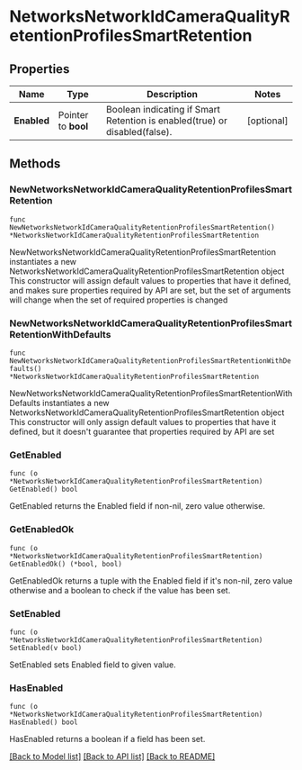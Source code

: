 # NetworksNetworkIdCameraQualityRetentionProfilesSmartRetention

## Properties

Name | Type | Description | Notes
------------ | ------------- | ------------- | -------------
**Enabled** | Pointer to **bool** | Boolean indicating if Smart Retention is enabled(true) or disabled(false). | [optional] 

## Methods

### NewNetworksNetworkIdCameraQualityRetentionProfilesSmartRetention

`func NewNetworksNetworkIdCameraQualityRetentionProfilesSmartRetention() *NetworksNetworkIdCameraQualityRetentionProfilesSmartRetention`

NewNetworksNetworkIdCameraQualityRetentionProfilesSmartRetention instantiates a new NetworksNetworkIdCameraQualityRetentionProfilesSmartRetention object
This constructor will assign default values to properties that have it defined,
and makes sure properties required by API are set, but the set of arguments
will change when the set of required properties is changed

### NewNetworksNetworkIdCameraQualityRetentionProfilesSmartRetentionWithDefaults

`func NewNetworksNetworkIdCameraQualityRetentionProfilesSmartRetentionWithDefaults() *NetworksNetworkIdCameraQualityRetentionProfilesSmartRetention`

NewNetworksNetworkIdCameraQualityRetentionProfilesSmartRetentionWithDefaults instantiates a new NetworksNetworkIdCameraQualityRetentionProfilesSmartRetention object
This constructor will only assign default values to properties that have it defined,
but it doesn't guarantee that properties required by API are set

### GetEnabled

`func (o *NetworksNetworkIdCameraQualityRetentionProfilesSmartRetention) GetEnabled() bool`

GetEnabled returns the Enabled field if non-nil, zero value otherwise.

### GetEnabledOk

`func (o *NetworksNetworkIdCameraQualityRetentionProfilesSmartRetention) GetEnabledOk() (*bool, bool)`

GetEnabledOk returns a tuple with the Enabled field if it's non-nil, zero value otherwise
and a boolean to check if the value has been set.

### SetEnabled

`func (o *NetworksNetworkIdCameraQualityRetentionProfilesSmartRetention) SetEnabled(v bool)`

SetEnabled sets Enabled field to given value.

### HasEnabled

`func (o *NetworksNetworkIdCameraQualityRetentionProfilesSmartRetention) HasEnabled() bool`

HasEnabled returns a boolean if a field has been set.


[[Back to Model list]](../README.md#documentation-for-models) [[Back to API list]](../README.md#documentation-for-api-endpoints) [[Back to README]](../README.md)


